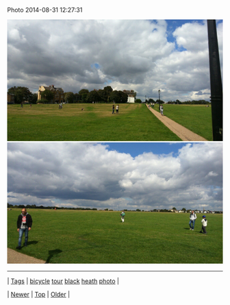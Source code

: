 <!--
title: Photo 2014-08-31 12
date: 2020-06-28T15:27:00.379Z
tags: bicycle, tour, black, heath, photo
-->


Photo 2014-08-31 12:27:31

![](96256628092-0.jpg)
![](96256628092-1.jpg)

<!--BOTTOM-POST-NAVIGATION-->
---

| [Tags](tags.md) | [bicycle](tag-bicycle.md) [tour](tag-tour.md) [black](tag-black.md) [heath](tag-heath.md) [photo](tag-photo.md) |

| [Newer](96249796719.md) | [Top](index.md) | [Older](96259302217.md) |